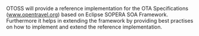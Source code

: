 OTOSS will provide a reference implementation for the OTA Specifications (www.opentravel.org) based on Eclipse SOPERA SOA Framework. Furthermore it helps in extending the framework by providing best practises on how to implement and extend the reference implementation.